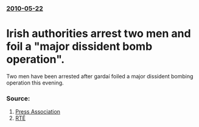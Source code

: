 ### [2010-05-22](/news/2010/05/22/index.md)

# Irish authorities arrest two men and foil a "major dissident bomb operation". 

Two men have been arrested after gardaí foiled a major dissident bombing operation this evening.


### Source:

1. [Press Association](http://www.google.com/hostednews/ukpress/article/ALeqM5jI9BtcCnzMDpMGUw2CIXEIwfPtJg)
2. [RTÉ](http://www.rte.ie/news/2010/0522/drogheda.html)
